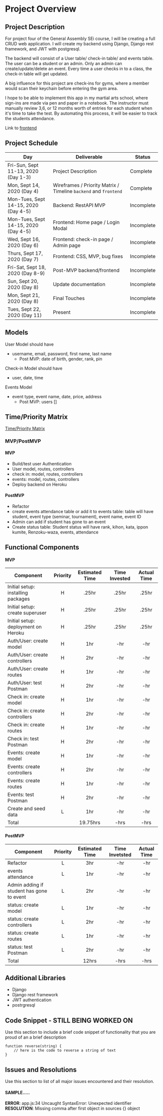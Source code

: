 # Project Overview

## Project Description

For project four of the General Assembly SEi course, I will be creating a full CRUD web application. I will create my backend using Django, Django rest framework, and JWT with postgresql.

The backend will consist of a User table/ check-in table/ and events table. The user can be a student or an admin. Only an admin can create/update/delete an event. Every time a user checks in to a class, the check-in table will get updated.

A big influence for this project are check-ins for gyms, where a member would scan their keychain before entering the gym area.
 
 I hope to be able to implement this app in my martial arts school, where sign-ins are made via pen and paper in a notebook. The instructor must manually review 3,6, or 12 months worth of entries for each student when it's time to take the test. By automating this process, it will be easier to track the students attendance.
 
 Link to [frontend](https://github.com/RosmaryFC/p4frontend)

## Project Schedule

|  Day | Deliverable | Status
|---|---| ---|
|Fri-Sun, Sept 11-13, 2020 (Day 1-3)  | Project Description | Complete
|Mon, Sept 14, 2020 (Day 4)           | Wireframes / Priority Matrix / Timeline `backend` and `frontend`| Complete
|Mon-Tues, Sept 14-15, 2020 (Day 4-5) | Backend: RestAPI MVP| Incomplete
|Mon-Tues, Sept 14-15, 2020 (Day 4-5) | Frontend: Home page / Login Modal | Incomplete
|Wed, Sept 16, 2020 (Day 6)           | Frontend: check-in page / Admin page| Incomplete
|Thurs, Sept 17, 2020 (Day 7)         | Frontend: CSS, MVP, bug fixes | Incomplete
|Fri-Sat, Sept 18, 2020 (Day 8-9)     | Post-MVP backend/frontend | Incomplete
|Sun, Sept 20, 2020 (Day 8)           | Update documentation | Incomplete
|Mon, Sept 21, 2020 (Day 8)           | Final Touches| Incomplete
|Tues, Sept 22, 2020 (Day 11)         | Present | Incomplete

## Models 

User Model should have
- username, email, password, first name, last name
   * Post MVP: date of birth, gender, rank, pin

Check-in Model should have
- user, date, time

Events Model
- event type, event name, date, price, address
   * Post MVP: users []


## Time/Priority Matrix 

[Time/Priority Matrix](https://res.cloudinary.com/rosefc/image/upload/v1600115571/project%204/backend_time_priority_matrix.png)

### MVP/PostMVP 

#### MVP

- Build/test user Authentication
- User model, routes, controllers
- check in: model, routes, controllers
- events: model, routes, controllers
- Deploy backend on Heroku

#### PostMVP 

- Refactor
- create events attendance table or add it to events table: table will have student, event type (seminar, tournament), event name, event ID
- Admin can add if student has gone to an event
- Create status table: Student status will have rank, kihon, kata, ippon kumite, Renzoku-waza, events, attendance

## Functional Components

#### MVP
| Component | Priority | Estimated Time | Time Invested | Actual Time |
| --- | :---: |  :---: | :---: | :---: |
| Initial setup: installing packages | H | .25hr | .25hr | .25hr|
| Initial setup: create superuser    | H | .25hr | .25hr | .25hr|
| Initial setup: deployment on Heroku| H | .25hr | .25hr | .25hr|
| Auth/User: create model            | H | 1hr | -hr | -hr|
| Auth/User: create controllers      | H | 2hr | -hr | -hr|
| Auth/User: create routes           | H | 1hr | -hr | -hr|
| Auth/User: test Postman            | H | 2hr | -hr | -hr|
| Check in: create model             | H | 1hr | -hr | -hr|
| Check in: create controllers       | H | 2hr | -hr | -hr|
| Check in: create routes            | H | 1hr | -hr | -hr|
| Check in: test Postman             | H | 2hr | -hr | -hr|
| Events: create model               | H | 1hr | -hr | -hr|
| Events: create controllers         | H | 2hr | -hr | -hr|
| Events: create routes              | H | 1hr | -hr | -hr|
| Events: test Postman               | H | 2hr | -hr | -hr|
| Create and seed data               | L | 1hr | -hr | -hr|
| Total                              |   | 19.75hrs| -hrs | -hrs |

#### PostMVP
| Component | Priority | Estimated Time | Time Invetsted | Actual Time |
| --- | :---: |  :---: | :---: | :---: |
| Refactor                                  | L | 3hr | -hr | -hr|
| events attendance                         | L | 1hr | -hr | -hr|
| Admin adding if student has gone to event | L | 2hr | -hr | -hr|
| status: create model                      | L | 1hr | -hr | -hr|
| status: create controllers                | L | 2hr | -hr | -hr|
| status: create routes                     | L | 1hr | -hr | -hr|
| status: test Postman                      | L | 2hr | -hr | -hr|
| Total                                     |   | 12hrs| -hrs | -hrs |

## Additional Libraries
- Django
- Django rest framework
- JWT authentication
- postrgresql

## Code Snippet - STILL BEING WORKED ON

Use this section to include a brief code snippet of functionality that you are proud of an a brief description  

```
function reverse(string) {
	// here is the code to reverse a string of text
}
```

## Issues and Resolutions
 Use this section to list of all major issues encountered and their resolution.

#### SAMPLE.....
**ERROR**: app.js:34 Uncaught SyntaxError: Unexpected identifier                                
**RESOLUTION**: Missing comma after first object in sources {} object
